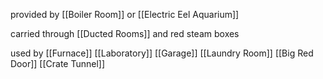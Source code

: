 provided by [[Boiler Room]] or [[Electric Eel Aquarium]]

carried through [[Ducted Rooms]] and red steam boxes

used by
[[Furnace]]
[[Laboratory]]
[[Garage]]
[[Laundry Room]]
[[Big Red Door]]
[[Crate Tunnel]]
